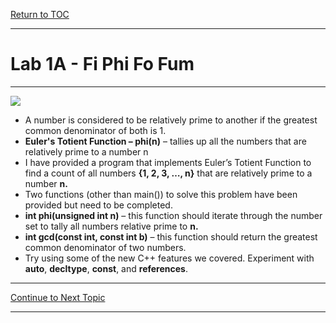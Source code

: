 <a href="https://github.com/CyberTrainingUSAF/10-Archive/blob/master/IQT-CPP_Programming/00-Table-of-Contents.md" > Return to TOC </a>

---


# Lab 1A - Fi Phi Fo Fum

---

![](/IQT-CPP_Programming/assets/Williegiant.jpg)

* A number is considered to be relatively prime to another if the greatest common denominator of both is 1.
* **Euler's Totient Function – phi\(n\)** – tallies up all the numbers that are relatively prime to a number n 
* I have provided a program that implements Euler’s Totient Function to find a count of all numbers **{1, 2, 3, …, n}** that are relatively prime to a number **n.**
* Two functions (other than main()) to solve this problem have been provided but need to be completed.
* **int phi\(unsigned int n\)** – this function should iterate through the number set to tally all numbers relative prime to **n.**
* **int gcd\(const int, const int b\)** – this function should return the greatest common denominator of two numbers.
* Try using some of the new C++ features we covered. Experiment with **auto**, **decltype**, **const**, and **references**.

---

<a href="https://github.com/CyberTrainingUSAF/10-Archive/blob/master/IQT-CPP_Programming/ch02_Cpp_STL/README.md" > Continue to Next Topic </a>

---
